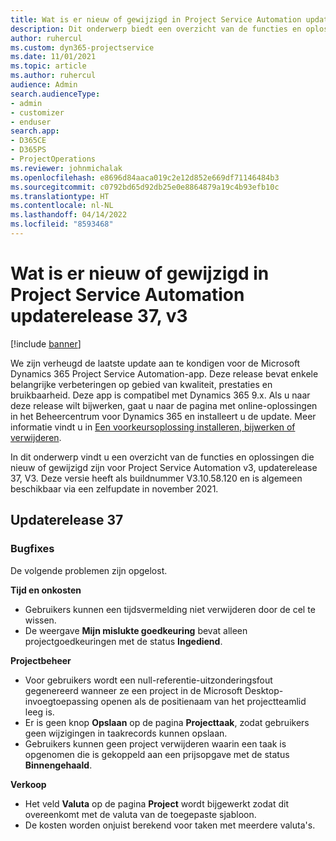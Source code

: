 ```yaml
---
title: Wat is er nieuw of gewijzigd in Project Service Automation updaterelease 37, v3
description: Dit onderwerp biedt een overzicht van de functies en oplossingen die beschikbaar zijn in Update-versie 37, V3 van Microsoft Dynamics 365 Project Service Automation.
author: ruhercul
ms.custom: dyn365-projectservice
ms.date: 11/01/2021
ms.topic: article
ms.author: ruhercul
audience: Admin
search.audienceType:
- admin
- customizer
- enduser
search.app:
- D365CE
- D365PS
- ProjectOperations
ms.reviewer: johnmichalak
ms.openlocfilehash: e8696d84aaca019c2e12d852e669df71146484b3
ms.sourcegitcommit: c0792bd65d92db25e0e8864879a19c4b93efb10c
ms.translationtype: HT
ms.contentlocale: nl-NL
ms.lasthandoff: 04/14/2022
ms.locfileid: "8593468"
---
```

# <a name="whats-new-or-changed-in-project-service-automation-update-release-37-v3"></a>Wat is er nieuw of gewijzigd in Project Service Automation updaterelease 37, v3

[!include [banner](../includes/psa-now-project-operations.md)]

We zijn verheugd de laatste update aan te kondigen voor de Microsoft Dynamics 365 Project Service Automation-app. Deze release bevat enkele belangrijke verbeteringen op gebied van kwaliteit, prestaties en bruikbaarheid. Deze app is compatibel met Dynamics 365 9.x. Als u naar deze release wilt bijwerken, gaat u naar de pagina met online-oplossingen in het Beheercentrum voor Dynamics 365 en installeert u de update. Meer informatie vindt u in [Een voorkeursoplossing installeren, bijwerken of verwijderen](/power-platform/admin/install-remove-preferred-solution).

In dit onderwerp vindt u een overzicht van de functies en oplossingen die nieuw of gewijzigd zijn voor Project Service Automation v3, updaterelease 37, V3. Deze versie heeft als buildnummer V3.10.58.120 en is algemeen beschikbaar via een zelfupdate in november 2021.

## <a name="update-release-37"></a>Updaterelease 37

### <a name="bug-fixes"></a>Bugfixes

De volgende problemen zijn opgelost.

**Tijd en onkosten**
- Gebruikers kunnen een tijdsvermelding niet verwijderen door de cel te wissen.
- De weergave **Mijn mislukte goedkeuring** bevat alleen projectgoedkeuringen met de status **Ingediend**.

**Projectbeheer**
- Voor gebruikers wordt een null-referentie-uitzonderingsfout gegenereerd wanneer ze een project in de Microsoft Desktop-invoegtoepassing openen als de positienaam van het projectteamlid leeg is.
- Er is geen knop **Opslaan** op de pagina **Projecttaak**, zodat gebruikers geen wijzigingen in taakrecords kunnen opslaan.
- Gebruikers kunnen geen project verwijderen waarin een taak is opgenomen die is gekoppeld aan een prijsopgave met de status **Binnengehaald**.

**Verkoop**
- Het veld **Valuta** op de pagina **Project** wordt bijgewerkt zodat dit overeenkomt met de valuta van de toegepaste sjabloon.
- De kosten worden onjuist berekend voor taken met meerdere valuta's.
